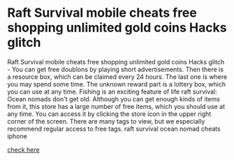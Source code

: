 # Raft Survival mobile cheats free shopping unlimited gold coins Hacks glitch

Raft Survival mobile cheats free shopping unlimited gold coins Hacks glitch - You can get free doublons by playing short advertisements. Then there is a resource box, which can be claimed every 24 hours. The last one is where you may spend some time. The unknown reward part is a lottery box, which you can use at any time. Fishing is an exciting feature of life raft survival: Ocean nomads don't get old. Although you can get enough kinds of items from it, this store has a large number of free items, which you should use at any time. You can access it by clicking the store icon in the upper right corner of the screen. There are many tags to view, but we especially recommend regular access to free tags. raft survival ocean nomad cheats iphone

<a href="https://growhunt.top/raft-survival/">check here</a>
